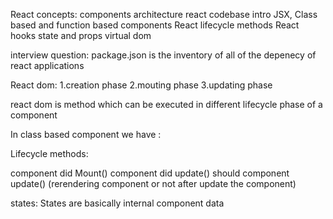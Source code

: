 React concepts:
components architecture
react codebase intro
JSX, Class based and function based components
React lifecycle methods
React hooks
state and props
virtual dom

interview question:
package.json is the inventory of all of the depenecy of react applications


React dom:
1.creation phase
2.mouting phase
3.updating phase

react dom is method which can be executed in different lifecycle phase of a component


In class based component we have :

Lifecycle methods:

component did Mount()
component did update()
should component update() (rerendering component or not after update the component)



states:
States are basically internal component data
